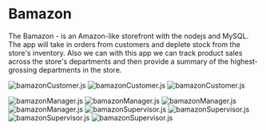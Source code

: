 # Bamazon

The Bamazon - is an Amazon-like storefront with the nodejs and MySQL.
The app will take in orders from customers and deplete stock from the store's inventory. Also we can with this app we can track product sales across the store's departments and then provide a summary of the highest-grossing departments in the store.

![bamazonCustomer.js](https://github.com/mitalimn/Bamazon/raw/master/img/bamazoncust1.jpg)
![bamazonCustomer.js](https://github.com/mitalimn/Bamazon/raw/master/img/bamazoncust2.jpg)
![bamazonCustomer.js](https://github.com/mitalimn/Bamazon/raw/master/img/bamazoncust3.jpg)


![bamazonManager.js](https://github.com/mitalimn/Bamazon/raw/master/img/bamazonman1.jpg)
![bamazonManager.js](https://github.com/mitalimn/Bamazon/raw/master/img/bamazonman2.jpg)
![bamazonManager.js](https://github.com/mitalimn/Bamazon/raw/master/img/bamazonman3.jpg)
![bamazonManager.js](https://github.com/mitalimn/Bamazon/raw/master/img/bamazonman4.jpg)
![bamazonSupervisor.js](https://github.com/mitalimn/Bamazon/raw/master/img/bamazonsup1.jpg)
![bamazonSupervisor.js](https://github.com/mitalimn/Bamazon/raw/master/img/bamazonsup2.jpg)
![bamazonSupervisor.js](https://github.com/mitalimn/Bamazon/raw/master/img/bamazonsup3.jpg)
![bamazonSupervisor.js](https://github.com/mitalimn/Bamazon/raw/master/img/bamazonsup4.jpg)
